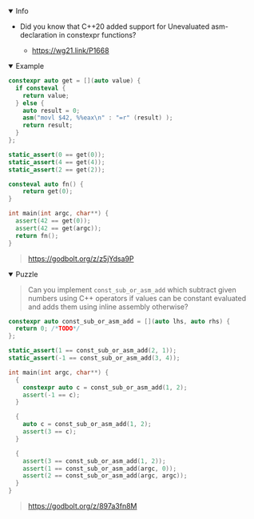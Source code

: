 <details open><summary>Info</summary><p>

* Did you know that C++20 added support for Unevaluated asm-declaration in constexpr functions?

  * https://wg21.link/P1668

</p></details><details open><summary>Example</summary><p>

```cpp
constexpr auto get = [](auto value) {
  if consteval {
    return value;
  } else {
    auto result = 0;
    asm("movl $42, %%eax\n" : "=r" (result) );
    return result;
  }
};

static_assert(0 == get(0));
static_assert(4 == get(4));
static_assert(2 == get(2));

consteval auto fn() {
    return get(0);
}

int main(int argc, char**) {
  assert(42 == get(0));
  assert(42 == get(argc));
  return fn();
}
```

> https://godbolt.org/z/z5jYdsa9P

</p></details><details open><summary>Puzzle</summary><p>

> Can you implement `const_sub_or_asm_add` which subtract given numbers using C++ operators if values can be constant evaluated and adds them using inline assembly otherwise?

```cpp
constexpr auto const_sub_or_asm_add = [](auto lhs, auto rhs) {
  return 0; /*TODO*/
};

static_assert(1 == const_sub_or_asm_add(2, 1));
static_assert(-1 == const_sub_or_asm_add(3, 4));

int main(int argc, char**) {
  {
    constexpr auto c = const_sub_or_asm_add(1, 2);
    assert(-1 == c);
  }

  {
    auto c = const_sub_or_asm_add(1, 2);
    assert(3 == c);
  }

  {
    assert(3 == const_sub_or_asm_add(1, 2));
    assert(1 == const_sub_or_asm_add(argc, 0));
    assert(2 == const_sub_or_asm_add(argc, argc));
  }
}
```

> https://godbolt.org/z/897a3fn8M
